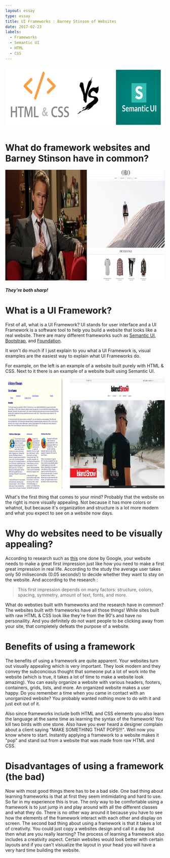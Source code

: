 ```yaml
---
layout: essay
type: essay
title: UI Frameworks : Barney Stinson of Websites
date: 2017-02-23
labels:
  - Frameworks
  - Semantic UI
  - HTML
  - CSS
---
```


<p align="center">
  <img src="../images/htmlVSsui.png" height="200" width="700"/>
</p>

# What do framework websites and Barney Stinson have in common?

<p align="center">
  <img src="../images/barneyWebsite.png" height="350" width="700"/>
</p>

##### They're both sharp!

# What is a UI Framework?

First of all, what is a UI Framework? UI stands for user interface and a UI Framework is a software tool to help you build a website that looks like a real website. There are many different frameworks such as [Semantic UI](http://semantic-ui.com/), [Bootstrap](http://getbootstrap.com/), and [Foundation](http://foundation.zurb.com/).

It won't do much if I just explain to you what a UI Framework is, visual examples are the easiest way to explain what UI Frameworks do.

For example, on the left is an example of a website built purely with HTML & CSS. Next to it there is an example of a website built using Semantic UI.

<p align="center">
  <img src="../images/rawVSframework.png" height="350" width="900"/>
</p>

What's the first thing that comes to your mind? Probably that the website on the right is more visually appealing. Not because it has more colors or whatnot, but because it's organization and structure is a lot more modern and what you expect to see on a website now days.

# Why do websites need to be visually appealing?

According to research such as [this](https://research.googleblog.com/2012/08/users-love-simple-and-familiar-designs.html) one done by Google, your website needs to make a great first impression just like how you need to make a first great impression in real life. According to the study the average user takes only 50 miliseconds (0.05 seconds!) to decide whether they want to stay on the website. And according to the research :
>This first impression depends on many factors: structure, colors, spacing, symmetry, amount of text, fonts, and more.

What do websties built with frameworks and the research have in common? The websites built with frameworks have all those things! While sites built with raw HTML & CSS look like they're from the 90's and have no personaility. And you definitely do not want people to be clicking away from your site, that completely defeats the purpose of a website.

# Benefits of using a framework

The benefits of using a framework are quite apparent. Your websites turn out visually appealing which is very important. They look modern and they convey the subconcious thought that someone put a lot of work into the website (which is true, it takes a lot of time to make a website look amazing). You can easily organize a website with various headers, footers, containers, grids, lists, and more. An organized website makes a user happy. Do you remember a time when you came in contact with an unorganized website? You probably wanted nothing more to do with it and just exit out of it. 

Also since frameworks include both HTML and CSS elements you also learn the language at the same time as learning the syntax of the framework! You kill two birds with one stone. Also have you ever heard a designer complain about a client saying "MAKE SOMETHING THAT POPS!!!". Well now you know where to start. Instantly applying a framework to a website makes it "pop" and stand out from a website that was made from raw HTML and CSS.

# Disadvantages of using a framework (the bad)

Now with most good things there has to be a bad side. One bad thing about learning frameworks is that at first they seem imtimidating and hard to use. So far in my experience this is true. The only way to be comfortable using a framework is to just jump in and play around with all the different classes and what they do. There is no other way around it because you have to see how the elements of the framework interact with each other and display on screen. The second bad thing about using a framework is that it takes a lot of creativity. You could just copy a websites design and call it a day but then what are you really learning? The process of learning a framework also includes a creativity aspect. Certain websites would look better with certain layouts and if you can't visiualize the layout in your head you will have a very hard time building the website.
